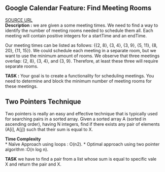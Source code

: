 ## Google Calendar Feature: Find Meeting Rooms

[SOURCE URL](https://www.educative.io/blog/crack-coding-interview-real-world-problems#netflix)  
**Description :** we are given a some meeting times. We need to find a way to identify the number of meeting rooms needed to schedule them all. Each meeting will contain positive integers for a startTime and an endTime.

Our meeting times can be listed as follows: {{2, 8}, {3, 4}, {3, 9}, {5, 11}, {8, 20}, {11, 15}}. We could schedule each meeting in a separate room, but we want to use the minimum amount of rooms. We observe that three meetings overlap: {2, 8}, {3, 4}, and {3, 9}. Therefore, at least these three will require separate rooms.

**TASK :** Your goal is to create a functionality for scheduling meetings. You need to determine and block the minimum number of meeting rooms for these meetings.

## Two Pointers Technique
 Two pointers is really an easy and effective technique that is typically used for searching pairs in a sorted array.
Given a sorted array A (sorted in ascending order), having N integers, find if there exists any pair of elements (A[i], A[j]) such that their sum is equal to X.

**Time Complexity**  
    * Naïve Approach using loops :  O(n2). 
    * Optimal approach using two pointer algorithm :O(n log n).  

**TASK** we have to find a pair from a list  whose sum is equal to specific vale X and return the pair and X.

